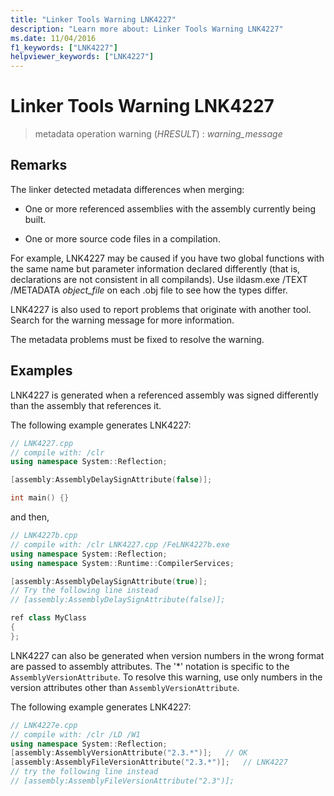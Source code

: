 ```yaml
---
title: "Linker Tools Warning LNK4227"
description: "Learn more about: Linker Tools Warning LNK4227"
ms.date: 11/04/2016
f1_keywords: ["LNK4227"]
helpviewer_keywords: ["LNK4227"]
---
```

# Linker Tools Warning LNK4227

> metadata operation warning (*HRESULT*) : *warning_message*

## Remarks

The linker detected metadata differences when merging:

- One or more referenced assemblies with the assembly currently being built.

- One or more source code files in a compilation.

For example, LNK4227 may be caused if you have two global functions with the same name but parameter information declared differently (that is, declarations are not consistent in all compilands). Use ildasm.exe /TEXT /METADATA *object_file* on each .obj file to see how the types differ.

LNK4227 is also used to report problems that originate with another tool. Search for the warning message for more information.

The metadata problems must be fixed to resolve the warning.

## Examples

LNK4227 is generated when a referenced assembly was signed differently than the assembly that references it.

The following example generates LNK4227:

```cpp
// LNK4227.cpp
// compile with: /clr
using namespace System::Reflection;

[assembly:AssemblyDelaySignAttribute(false)];

int main() {}
```

and then,

```cpp
// LNK4227b.cpp
// compile with: /clr LNK4227.cpp /FeLNK4227b.exe
using namespace System::Reflection;
using namespace System::Runtime::CompilerServices;

[assembly:AssemblyDelaySignAttribute(true)];
// Try the following line instead
// [assembly:AssemblyDelaySignAttribute(false)];

ref class MyClass
{
};
```

LNK4227 can also be generated when version numbers in the wrong format are passed to assembly attributes.  The '*' notation is specific to the `AssemblyVersionAttribute`.  To resolve this warning, use only numbers in the version attributes other than `AssemblyVersionAttribute`.

The following example generates LNK4227:

```cpp
// LNK4227e.cpp
// compile with: /clr /LD /W1
using namespace System::Reflection;
[assembly:AssemblyVersionAttribute("2.3.*")];   // OK
[assembly:AssemblyFileVersionAttribute("2.3.*")];   // LNK4227
// try the following line instead
// [assembly:AssemblyFileVersionAttribute("2.3")];
```
